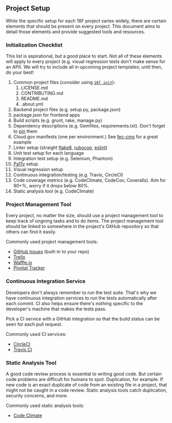 ## Project Setup

While the specific setup for each 18F project varies widely, there are certain
elements that should be present on every project. This document aims to detail
those elements and provide suggested tools and resources.

### Initialization Checklist

This list is aspirational, but a good place to start. Not all of these
elements will apply to every project (e.g. visual regression tests don't make
sense for an API). We will try to include all in upcoming project templates;
until then, do your best! 

1. Common project files (consider using [`18f init`](https://github.com/18F/18f-cli#18f-init)):
    1. LICENSE.md
    1. CONTRIBUTING.md
    1. README.md
    1. .about.yml
1. Backend project files (e.g. setup.py, package.json)
1. package.json for frontend apps
1. Build scripts (e.g. grunt, rake, manage.py)
1. Dependency descriptions (e.g. Gemfiles, requirements.txt). Don't forget to
[pin](https://pages.18f.gov/before-you-ship/infrastructure/pinning-dependencies/)
them
1. Cloud.gov manifests (one per environment.) See [fec-cms](https://github.com/18F/fec-cms) for a great example
1. Linter setup (straight [flake8](http://flake8.pycqa.org/en/latest/), [rubocop](https://github.com/18F/development-guide/blob/master/ruby/.rubocop.yml), [eslint](https://github.com/airbnb/javascript/blob/master/linters/.eslintrc))
1. Unit test setup for each language
1. Integration test setup (e.g. Selenium, Phantom)
1. [Pa11y](https://github.com/18F/development-guide/tree/master/accessibility_scanning) setup
1. Visual regression setup
1. Continuous integration/testing (e.g. Travis, CircleCI)
1. Code coverage metrics (e.g. CodeClimate, CodeCov, Coveralls). Aim for 90+%,
worry if it drops below 80%.
1. Static analysis tool (e.g. CodeClimate)

### Project Management Tool

Every project, no matter the size, should use a project management tool to keep
track of ongoing tasks and to do items. The project management tool should be
linked to somewhere in the project's GitHub repository so that others can find
it easily.

Commonly used project management tools:

* [GitHub Issues](https://guides.github.com/features/issues/) (built-in to your repo)
* [Trello](https://trello.com/)
* [Waffle.io](https://waffle.io/)
* [Pivotal Tracker](https://www.pivotaltracker.com)

### Continuous Integration Service

Developers don't always remember to run the test suite. That's why we have
continuous integration services to run the tests automatically after each
commit. CI also helps ensure there's nothing specific to the developer's machine
that makes the tests pass.

Pick a CI service with a GitHub integration so that the build status can be seen
for each pull request.

Commonly used CI services:

* [CircleCI](https://circleci.com/)
* [Travis CI](https://travis-ci.org/)

### Static Analysis Tool

A good code review process is essential to writing good code. But certain code
problems are difficult for humans to spot. Duplication, for example. If new code
is an exact duplicate of code from an existing file in a project, that might not
be caught in a code review. Static analysis tools catch duplication, security
concerns, and more.

Commonly used static analysis tools:

* [Code Climate](https://codeclimate.com/)
